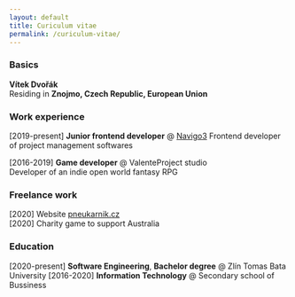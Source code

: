 ```yaml
---
layout: default
title: Curiculum vitae
permalink: /curiculum-vitae/
---
```


### Basics
**Vítek Dvořák**   
Residing in **Znojmo, Czech Republic, European Union**   

### Work experience

[2019-present] **Junior frontend developer** @ [Navigo3](https://navigo3.com)
Frontend developer of project management softwares   

[2016-2019] **Game developer** @ ValenteProject studio   
 Developer of an indie open world fantasy RPG   

### Freelance work
[2020] Website [pneukarnik.cz](https://pneukarnik.cz)   
[2020] Charity game to support Australia   

### Education   

[2020-present] **Software Engineering**, **Bachelor degree** @ Zlín Tomas Bata University
[2016-2020] **Information Technology** @ Secondary school of Bussiness
